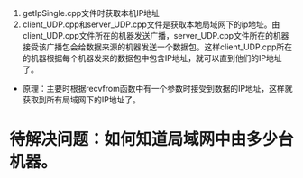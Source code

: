 1. getIpSingle.cpp文件时获取本机IP地址
2. client_UDP.cpp和server_UDP.cpp文件是获取本地局域网下的ip地址。由client_UDP.cpp文件所在的机器发送广播，server_UDP.cpp文件所在的机器接受该广播包会给数据来源的机器发送一个数据包。这样client_UDP.cpp所在的机器根据每个机器发来的数据包中包含IP地址，就可以直到他们的IP地址了。

- 原理：主要时根据recvfrom函数中有一个参数时接受到数据的IP地址，这样就获取到所有局域网下的IP地址了。

# 待解决问题：如何知道局域网中由多少台机器。